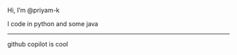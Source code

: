 Hi, I’m @priyam-k

I code in python and some java

---
github copilot is cool

<!---
priyam-k/priyam-k is a ✨ special ✨ repository because its `README.md` (this file) appears on your GitHub profile.
You can click the Preview link to take a look at your changes.
--->
